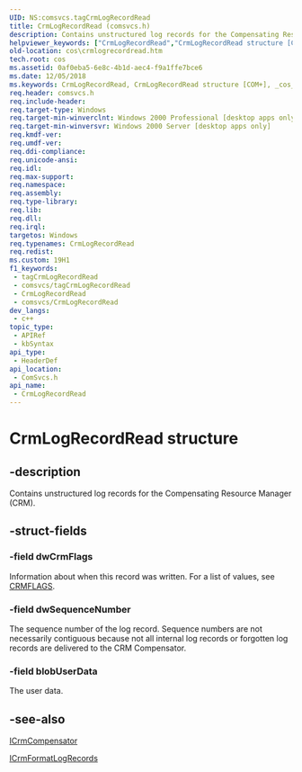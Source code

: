 ```yaml
---
UID: NS:comsvcs.tagCrmLogRecordRead
title: CrmLogRecordRead (comsvcs.h)
description: Contains unstructured log records for the Compensating Resource Manager (CRM).
helpviewer_keywords: ["CrmLogRecordRead","CrmLogRecordRead structure [COM+]","_cos_CrmLogRecordRead","comsvcs/CrmLogRecordRead","cos.crmlogrecordread"]
old-location: cos\crmlogrecordread.htm
tech.root: cos
ms.assetid: 0af0eba5-6e8c-4b1d-aec4-f9a1ffe7bce6
ms.date: 12/05/2018
ms.keywords: CrmLogRecordRead, CrmLogRecordRead structure [COM+], _cos_CrmLogRecordRead, comsvcs/CrmLogRecordRead, cos.crmlogrecordread
req.header: comsvcs.h
req.include-header: 
req.target-type: Windows
req.target-min-winverclnt: Windows 2000 Professional [desktop apps only]
req.target-min-winversvr: Windows 2000 Server [desktop apps only]
req.kmdf-ver: 
req.umdf-ver: 
req.ddi-compliance: 
req.unicode-ansi: 
req.idl: 
req.max-support: 
req.namespace: 
req.assembly: 
req.type-library: 
req.lib: 
req.dll: 
req.irql: 
targetos: Windows
req.typenames: CrmLogRecordRead
req.redist: 
ms.custom: 19H1
f1_keywords:
 - tagCrmLogRecordRead
 - comsvcs/tagCrmLogRecordRead
 - CrmLogRecordRead
 - comsvcs/CrmLogRecordRead
dev_langs:
 - c++
topic_type:
 - APIRef
 - kbSyntax
api_type:
 - HeaderDef
api_location:
 - ComSvcs.h
api_name:
 - CrmLogRecordRead
---
```


# CrmLogRecordRead structure


## -description

Contains unstructured log records for the Compensating Resource Manager (CRM).

## -struct-fields

### -field dwCrmFlags

Information about when this record was written. For a list of values, see <a href="https://docs.microsoft.com/windows/desktop/api/comsvcs/ne-comsvcs-crmflags">CRMFLAGS</a>.

### -field dwSequenceNumber

The sequence number of the log record. Sequence numbers are not necessarily contiguous because not all internal log records or forgotten log records are delivered to the CRM Compensator.

### -field blobUserData

The user data.

## -see-also

<a href="https://docs.microsoft.com/windows/desktop/api/comsvcs/nn-comsvcs-icrmcompensator">ICrmCompensator</a>



<a href="https://docs.microsoft.com/windows/desktop/api/comsvcs/nn-comsvcs-icrmformatlogrecords">ICrmFormatLogRecords</a>

